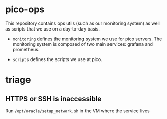 # pico-ops

This repository contains ops utils (such as our monitoring system)
as well as scripts that we use on a day-to-day basis.

- `monitoring` defines the monitoring system we use for pico servers.
  The monitoring system is composed of two main services: grafana and prometheus.

- `scripts` defines the scripts we use at pico.

# triage

## HTTPS or SSH is inaccessible

Run `/opt/oracle/setup_network.sh` in the VM where the service lives
